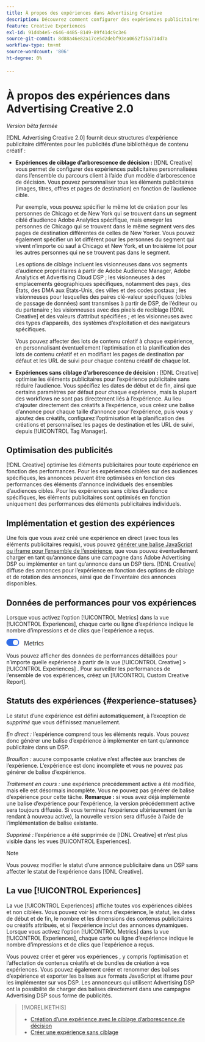 ```yaml
---
title: À propos des expériences dans Advertising Creative
description: Découvrez comment configurer des expériences publicitaires personnalisées et optimiser les éléments publicitaires en fonction des performances.
feature: Creative Experiences
exl-id: 91d4b4e5-c646-4485-8149-89f41dc9c3e6
source-git-commit: 8d88a46e82a17ce5d2debf93ea0652f35a734d7a
workflow-type: tm+mt
source-wordcount: '806'
ht-degree: 0%

---
```


# À propos des expériences dans Advertising Creative 2.0

*Version bêta fermée*

<!-- Revisit Description metadata -->

<!-- MORE -->

[!DNL Advertising Creative 2.0] fournit deux structures d’expérience publicitaire différentes pour les publicités d’une bibliothèque de contenu créatif <!-- can use a single library only --> :

* **Expériences de ciblage d’arborescence de décision :** [!DNL Creative] vous permet de configurer des expériences publicitaires personnalisées dans l’ensemble du parcours client à l’aide d’un modèle d’arborescence de décision. Vous pouvez personnaliser tous les éléments publicitaires (images, titres, offres et pages de destination) en fonction de l’audience cible.

  Par exemple, vous pouvez spécifier le même lot de création pour les personnes de Chicago et de New York qui se trouvent dans un segment ciblé d’audience Adobe Analytics spécifique, mais envoyer les personnes de Chicago qui se trouvent dans le même segment vers des pages de destination différentes de celles de New Yorker. Vous pouvez également spécifier un lot différent pour les personnes du segment qui vivent n’importe où sauf à Chicago et New York, et un troisième lot pour les autres personnes qui ne se trouvent pas dans le segment.

  Les options de ciblage incluent les visionneuses dans vos segments d’audience propriétaires à partir de Adobe Audience Manager, Adobe Analytics et Advertising Cloud DSP ; les visionneuses à des emplacements géographiques spécifiques, notamment des pays, des États, des DMA aux États-Unis, des villes et des codes postaux ; les visionneuses pour lesquelles des paires clé-valeur spécifiques (cibles de passage de données) sont transmises à partir de DSP, de l’éditeur ou du partenaire ; les visionneuses avec des pixels de reciblage [!DNL Creative] et des valeurs d’attribut spécifiées ; et les visionneuses avec des types d’appareils, des systèmes d’exploitation et des navigateurs spécifiques.

  Vous pouvez affecter des lots de contenu créatif à chaque expérience, en personnalisant éventuellement l’optimisation et la planification des lots de contenu créatif et en modifiant les pages de destination par défaut et les URL de suivi<!-- and any flexible attributes --> pour chaque contenu créatif de chaque lot.

* **Expériences sans ciblage d’arborescence de décision :** [!DNL Creative] optimise les éléments publicitaires pour l’expérience publicitaire sans réduire l’audience.<!-- For first-party creatives, [!DNL Creative] serves the ads. --> Vous spécifiez les dates de début et de fin, ainsi que certains paramètres par défaut pour chaque expérience, mais la plupart des workflows ne sont pas directement liés à l’expérience. Au lieu d’ajouter directement des créatifs à l’expérience, vous créez une balise d’annonce pour chaque taille d’annonce pour l’expérience, puis vous y ajoutez des créatifs, configurez l’optimisation et la planification des créations et personnalisez les pages de destination et les URL de suivi, depuis [!UICONTROL Tag Manager].

## Optimisation des publicités

<!-- MORE -->
[!DNL Creative] optimise les éléments publicitaires pour toute expérience en fonction des performances. Pour les expériences ciblées sur des audiences spécifiques, les annonces peuvent être optimisées en fonction des performances des éléments d’annonce individuels des ensembles d’audiences cibles. Pour les expériences sans cibles d’audience spécifiques, les éléments publicitaires sont optimisés en fonction uniquement des performances des éléments publicitaires individuels.

## Implémentation et gestion des expériences

Une fois que vous avez créé une expérience en direct (avec tous les éléments publicitaires requis), vous pouvez [générer une balise JavaScript ou iframe pour l’ensemble de l’expérience](experience-tag-export.md), que vous pouvez éventuellement charger en tant qu’annonce dans une campagne dans Adobe Advertising DSP ou implémenter en tant qu’annonce dans un DSP tiers. [!DNL Creative] diffuse des annonces pour l’expérience en fonction des options de ciblage et de rotation des annonces, ainsi que de l’inventaire des annonces disponibles.

## Données de performances pour vos expériences

Lorsque vous activez l’option [!UICONTROL Metrics] dans la vue [!UICONTROL Experiences], chaque carte ou ligne d’expérience indique le nombre d’impressions et de clics que l’expérience a reçus.

![Option Mesures](/help/creative/assets/metrics-option.png "Option Mesures")

<!-- insert screen shot of Metrics option?  If not, then add instructions elsewhere -->

<!-- I don't see this as of 1/9; why only in the table view?   You can also add conversion columns in the table view. -->

Vous pouvez afficher des données de performances détaillées pour n’importe quelle expérience à partir de la vue [!UICONTROL Creative] > [!UICONTROL Experiences] . Pour surveiller les performances de l’ensemble de vos expériences, créez un [!UICONTROL Custom Creative Report].

<!--
You can [view detailed performance data for any experience](experience-performance-details.md) from the Creative > Experiences view. To monitor performance across your experiences, [create custom reports](/help/dsp/reports/report-create.md).
-->

## Statuts des expériences {#experience-statuses}

<!-- verify that these are all still the same -->

Le statut d’une expérience est défini automatiquement, à l’exception de *supprimé* que vous définissez manuellement.

*En direct :* l’expérience comprend tous les éléments requis. Vous pouvez donc générer une balise d’expérience à implémenter en tant qu’annonce publicitaire dans un DSP. <!-- A live experience may be scheduled to start in the future -->

*Brouillon :* aucune composante créative n’est affectée aux branches de l’expérience. L’expérience est donc incomplète et vous ne pouvez pas générer de balise d’expérience.

*Traitement en cours :* une expérience précédemment active a été modifiée, mais elle est désormais incomplète. Vous ne pouvez pas générer de balise d’expérience pour cette tâche. **Remarque :** si vous avez déjà implémenté une balise d’expérience pour l’expérience, la version précédemment active sera toujours diffusée. Si vous terminez l’expérience ultérieurement (en la rendant à nouveau active), la nouvelle version sera diffusée à l’aide de l’implémentation de balise existante.

*Supprimé :* l’expérience a été supprimée de [!DNL Creative] et n’est plus visible dans les vues [!UICONTROL Experiences].

>[!NOTE]
>
>Vous pouvez modifier le statut d’une annonce publicitaire dans un DSP sans affecter le statut de l’expérience dans [!DNL Creative].

## La vue [!UICONTROL Experiences]

La vue [!UICONTROL Experiences] affiche toutes vos expériences ciblées et non ciblées. Vous pouvez voir les noms d’expérience, le statut, les dates de début et de fin, le nombre et les dimensions des contenus publicitaires ou créatifs attribués, et si l’expérience inclut des annonces dynamiques. Lorsque vous activez l’option [!UICONTROL Metrics] dans la vue [!UICONTROL Experiences], chaque carte ou ligne d’expérience indique le nombre d’impressions et de clics que l’expérience a reçus.

Vous pouvez créer et gérer vos expériences , y compris l’optimisation et l’affectation de contenus créatifs et de bundles de création à vos expériences. Vous pouvez également créer et renommer des balises d’expérience et exporter les balises aux formats JavaScript et iframe pour les implémenter sur vos DSP. Les annonceurs qui utilisent Advertising DSP ont la possibilité de charger des balises directement dans une campagne Advertising DSP sous forme de publicités.

<!--
### Available actions

* [Download data within the view](experience-download-view.md)

        + [Assign and unassign creative bundles to a final node](/help/creative/experiences/experience-assign-creative-bundles.md)
* Experiences with decision tree targeting: [Create](/help/creative/experiences/experience-create-targeting.md) and [edit](/help/creative/experiences/experience-edit-targeting.md) experiences, [assign and unassign creative bundles](/help/creative/experiences/experience-assign-creative-bundles.md), [customize creative optimization and scheduling](/help/creative/experiences/experience-optimization-scheduling-targeting.md), and [customize the tracking URLs for creatives](/help/creative/experiences/experience-tracking-urls-targeting.md)

* Experiences without decision tree targeting: [Create](experience-create-no-targeting.md) and [edit](/help/creative/experiences/experience-edit-no-targeting.md)

* [Clone](experience-clone.md) an experience

* [Preview](experience-preview.md) an experience

* [Share a demo URL](experience-share-demo-url.md) for an experience

* [Export ad tags for an experience](experience-tag-export.md)

* [Delete](experience-delete.md) an experience

-->

<!-- You can add or remove labels for your experiences.-->

<!-- Add links to workflows once they're done -->

>[!MORELIKETHIS]
>
>* [Création d’une expérience avec le ciblage d’arborescence de décision](experience-create-targeting.md)
>* [Créer une expérience sans ciblage](experience-create-no-targeting.md)
